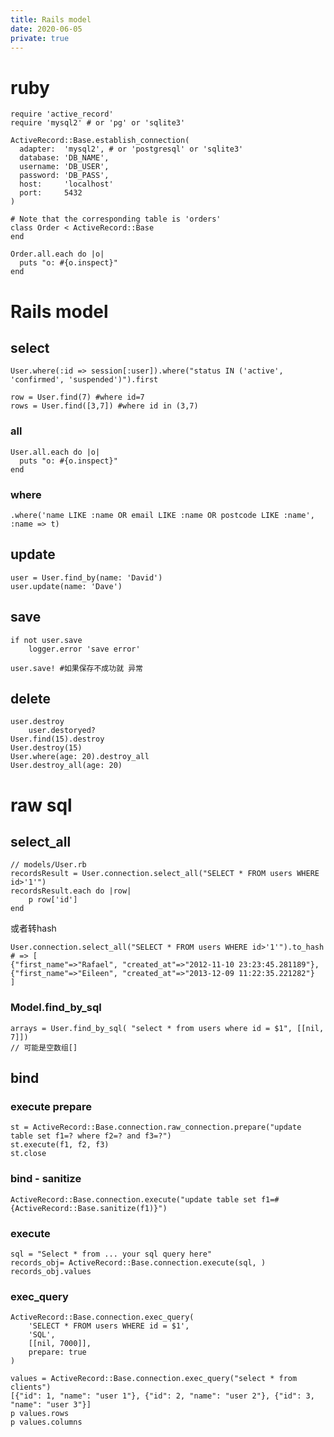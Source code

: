 ```yaml
---
title: Rails model
date: 2020-06-05
private: true
---
```

# ruby 
    require 'active_record'
    require 'mysql2' # or 'pg' or 'sqlite3'

    ActiveRecord::Base.establish_connection(
      adapter:  'mysql2', # or 'postgresql' or 'sqlite3'
      database: 'DB_NAME',
      username: 'DB_USER',
      password: 'DB_PASS',
      host:     'localhost'
      port:     5432
    )

    # Note that the corresponding table is 'orders'
    class Order < ActiveRecord::Base
    end

    Order.all.each do |o|
      puts "o: #{o.inspect}"
    end

# Rails model
## select
    User.where(:id => session[:user]).where("status IN ('active', 'confirmed', 'suspended')").first

    row = User.find(7) #where id=7
    rows = User.find([3,7]) #where id in (3,7)

### all
    User.all.each do |o|
      puts "o: #{o.inspect}"
    end

### where
    .where('name LIKE :name OR email LIKE :name OR postcode LIKE :name', :name => t)

## update
    user = User.find_by(name: 'David')
    user.update(name: 'Dave')

## save
    if not user.save
        logger.error 'save error'

    user.save! #如果保存不成功就 异常

## delete
    user.destroy
        user.destoryed?
    User.find(15).destroy
    User.destroy(15)
    User.where(age: 20).destroy_all
    User.destroy_all(age: 20)

# raw sql
## select_all

    // models/User.rb
    recordsResult = User.connection.select_all("SELECT * FROM users WHERE id>'1'")
    recordsResult.each do |row|
        p row['id']
    end

或者转hash

    User.connection.select_all("SELECT * FROM users WHERE id>'1'").to_hash
    # => [
    {"first_name"=>"Rafael", "created_at"=>"2012-11-10 23:23:45.281189"},
    {"first_name"=>"Eileen", "created_at"=>"2013-12-09 11:22:35.221282"}
    ]

### Model.find_by_sql
    arrays = User.find_by_sql( "select * from users where id = $1", [[nil, 7]])
    // 可能是空数组[]

## bind
### execute prepare
    st = ActiveRecord::Base.connection.raw_connection.prepare("update table set f1=? where f2=? and f3=?")
    st.execute(f1, f2, f3)
    st.close

### bind - sanitize

    ActiveRecord::Base.connection.execute("update table set f1=#{ActiveRecord::Base.sanitize(f1)}")

### execute

    sql = "Select * from ... your sql query here"
    records_obj= ActiveRecord::Base.connection.execute(sql, )
    records_obj.values

### exec_query

    ActiveRecord::Base.connection.exec_query(
        'SELECT * FROM users WHERE id = $1',
        'SQL',
        [[nil, 7000]],
        prepare: true
    )

    values = ActiveRecord::Base.connection.exec_query("select * from clients")
    [{"id": 1, "name": "user 1"}, {"id": 2, "name": "user 2"}, {"id": 3, "name": "user 3"}]
    p values.rows
    p values.columns
